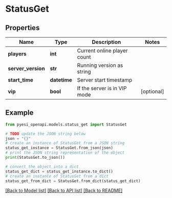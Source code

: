 # StatusGet


## Properties

Name | Type | Description | Notes
------------ | ------------- | ------------- | -------------
**players** | **int** | Current online player count | 
**server_version** | **str** | Running version as string | 
**start_time** | **datetime** | Server start timestamp | 
**vip** | **bool** | If the server is in VIP mode | [optional] 

## Example

```python
from pyesi_openapi.models.status_get import StatusGet

# TODO update the JSON string below
json = "{}"
# create an instance of StatusGet from a JSON string
status_get_instance = StatusGet.from_json(json)
# print the JSON string representation of the object
print(StatusGet.to_json())

# convert the object into a dict
status_get_dict = status_get_instance.to_dict()
# create an instance of StatusGet from a dict
status_get_from_dict = StatusGet.from_dict(status_get_dict)
```
[[Back to Model list]](../README.md#documentation-for-models) [[Back to API list]](../README.md#documentation-for-api-endpoints) [[Back to README]](../README.md)


